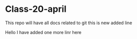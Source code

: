# Class-20-april
This repo will have all docs related to git
this is new added line




Hello I have added one more linr here
